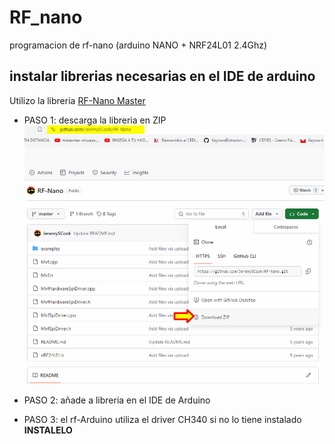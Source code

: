 # RF_nano
programacion de rf-nano (arduino NANO + NRF24L01 2.4Ghz)

## instalar librerias necesarias en el IDE de arduino
Utilizo la libreria [RF-Nano Master](https://github.com/JeremySCook/RF-Nano)

* PASO 1: descarga la libreria en ZIP
  ![](descargaZIP.jpg)
* PASO 2: añade a libreria en el IDE de Arduino
  
* PASO 3: el rf-Arduino utiliza el driver CH340 si no lo tiene instalado **INSTALELO**
